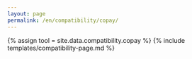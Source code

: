 ```yaml
---
layout: page
permalink: /en/compatibility/copay/
---
```

{% assign tool = site.data.compatibility.copay %}
{% include templates/compatibility-page.md %}
